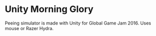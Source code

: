 # Unity Morning Glory
Peeing simulator is made with Unity for Global Game Jam 2016. Uses mouse or Razer Hydra.

